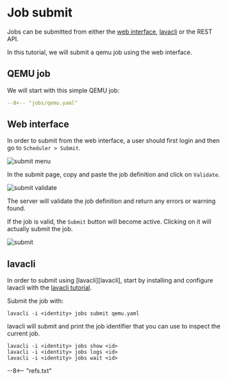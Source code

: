 # Job submit

Jobs can be submitted from either the [web interface](#web-interface), [lavacli](#lavacli) or the REST API.

In this tutorial, we will submit a qemu job using the web interface.

## QEMU job

We will start with this simple QEMU job:

```yaml
--8<-- "jobs/qemu.yaml"
```

## Web interface

In order to submit from the web interface, a user should first login and then
go to `Scheduler > Submit`.

![submit menu](/_img/submit-job-menu.png)

In the submit page, copy and paste the job definition and click on `Validate`.

![submit validate](/_img/submit-job-validate.png)

The server will validate the job definition and return any errors or warning found.

If the job is valid, the `Submit` button will become active. Clicking on it
will actually submit the job.

![submit](/_img/submit-job-submit.png)


## lavacli

In order to submit using [lavacli][lavacli], start by installing and configure
lavacli with the [lavacli tutorial](/user/basic-tutorials/lavacli/).

Submit the job with:
```shell
lavacli -i <identity> jobs submit qemu.yaml
```

lavacli will submit and print the job identifier that you can use to inspect
the current job.

```shell
lavacli -i <identity> jobs show <id>
lavacli -i <identity> jobs logs <id>
lavacli -i <identity> jobs wait <id>
```

--8<-- "refs.txt"
